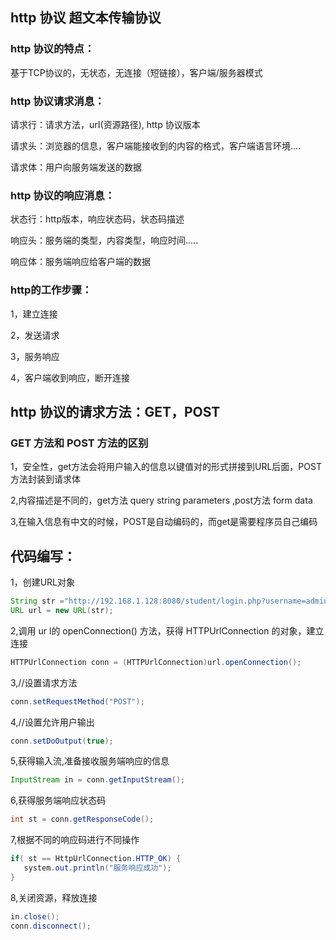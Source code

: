 
## http 协议  超文本传输协议

### http 协议的特点：

基于TCP协议的，无状态，无连接（短链接），客户端/服务器模式

### http 协议请求消息：

请求行：请求方法，urI(资源路径), http 协议版本

请求头：浏览器的信息，客户端能接收到的内容的格式，客户端语言环境....

请求体：用户向服务端发送的数据

### http 协议的响应消息：

状态行：http版本，响应状态码，状态码描述

响应头：服务端的类型，内容类型，响应时间.....

响应体：服务端响应给客户端的数据

### http的工作步骤：

1，建立连接

2，发送请求

3，服务响应

4，客户端收到响应，断开连接

## http 协议的请求方法：GET，POST

### GET 方法和 POST 方法的区别

1，安全性，get方法会将用户输入的信息以键值对的形式拼接到URL后面，POST方法封装到请求体

2,内容描述是不同的，get方法 query string parameters  ,post方法 form data

3,在输入信息有中文的时候，POST是自动编码的，而get是需要程序员自己编码

## 代码编写：

1，创建URL对象

```java
String str ="http://192.168.1.128:8080/student/login.php?username=admin&password=admin" ;
URL url = new URL(str);
```

2,调用 ur l的 openConnection() 方法，获得 HTTPUrlConnection 的对象，建立连接

```java
HTTPUrlConnection conn = (HTTPUrlConnection)url.openConnection();
```
 
3,//设置请求方法

```java
conn.setRequestMethod("POST");
```

4,//设置允许用户输出

```java
conn.setDoOutput(true);
```

5,获得输入流,准备接收服务端响应的信息

```java
InputStream in = conn.getInputStream();
```

6,获得服务端响应状态码

```java
int st = conn.getResponseCode();
```

7,根据不同的响应码进行不同操作

```java
if( st == HttpUrlConnection.HTTP_OK) {
   system.out.println("服务响应成功");
}
```

8,关闭资源，释放连接

```java
in.close();
conn.disconnect();
```


